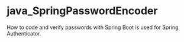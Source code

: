 # java_SpringPasswordEncoder
How to code and verify passwords with Spring Boot is used for Spring Authenticator.
